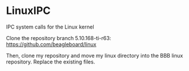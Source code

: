 # LinuxIPC
IPC system calls for the Linux kernel

Clone the repository branch 5.10.168-ti-r63: https://github.com/beagleboard/linux

Then, clone my repository and move my linux directory into the BBB linux repository. Replace the existing files.
